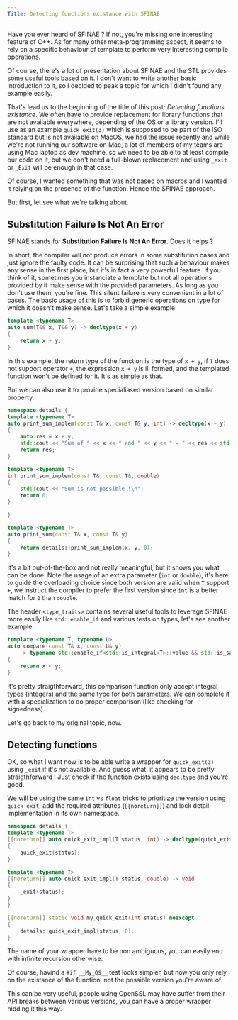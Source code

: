 ```yaml
---
Title: Detecting functions existance with SFINAE
---
```


Have you ever heard of SFINAE ? If not, you're missing one interesting feature of C++. As for many
other meta-programming aspect, it seems to rely on a specific behaviour of template to perform very
interesting compile operations.

Of course, there's a lot of presentation about SFINAE and the STL provides some useful tools based
on it. I don't want to write another basic introduction to it, so I decided to peak a topic for
which I didn't found any example easily.

That's lead us to the beginning of the title of this post: *Detecting functions existance*. We often
have to provide replacement for library functions that are not available everywhere, depending of
the OS or a library version. I'll use as an example `quick_exit(3)` which is supposed to be part of
the ISO standard but is not available on MacOS, we had the issue recently and while we're not
running our software on Mac, a lot of members of my teams are using Mac laptop as dev machine, so we
need to be able to at least compile our code on it, but we don't need a full-blown replacement and
using `_exit` or `_Exit` will be enough in that case.

Of course, I wanted something that was not based on macros and I wanted it relying on the presence
of the function. Hence the SFINAE approach.

But first, let see what we're talking about.

## Substitution Failure Is Not An Error

SFINAE stands for **Substitution Failure Is Not An Error**. Does it helps ?

In short, the compiler will not produce errors in some substitution cases and just ignore the faulty
code. It can be surprising that such a behaviour makes any sense in the first place, but it's in
fact a very powerfull feature. If you think of it, sometimes you instanciate a template but not all
operations provided by it make sense with the provided parameters. As long as you don't use them,
you're fine. This silent failure is very convenient in a lot of cases. The basic usage of this is to
forbid generic operations on type for which it doesn't make sense. Let's take a simple example:

```cpp
template <typename T>
auto sum(T&& x, T&& y) -> decltype(x + y)
{
    return x + y;
}
```

In this example, the return type of the function is the type of `x + y`, if `T` does not support
operator `+`, the expression `x + y` is ill formed, and the templated function won't be defined for
it. It's as simple as that.

But we can also use it to provide specialiased version based on similar property.

```cpp
namespace details {
template <typename T>
auto print_sum_implem(const T& x, const T& y, int) -> decltype(x + y)
{
    auto res = x + y;
    std::cout << "Sum of " << x << " and " << y << " = " << res << std::endl;
    return res;
}

template <typename T>
int print_sum_implem(const T&, const T&, double)
{
    std::cout << "Sum is not possible !\n";
    return 0;
}

}

template <typename T>
auto print_sum(const T& x, const T& y)
{
    return details::print_sum_implem(x, y, 0);
}
```

It's a bit out-of-the-box and not really meaningful, but it shows you what can be done. Note the
usage of an extra parameter (`int` or `double`), it's here to guide the overloading choice since
both version are valid when `T` support `+`, we instruct the compiler to prefer the first version
since `int` is a better match for `0` than `double`.

The header `<type_traits>` contains several useful tools to leverage SFINAE more easily like
`std::enable_if` and various tests on types, let's see another example:

```cpp
template <typename T, typename U>
auto compare(const T& x, const U& y)
    -> typename std::enable_if<std::is_integral<T>::value && std::is_same<U, T>::value, bool>::type
{
    return x < y;
}
```

It's pretty straigthforward, this comparison function only accept integral types (integers) and the
same type for both parameters. We can complete it with a specialization to do proper comparison
(like checking for signedness).

Let's go back to my original topic, now.

## Detecting functions

OK, so what I want now is to be able write a wrapper for `quick_exit(3)` using `_exit` if it's not
available. And guess what, it appears to be pretty straigthforward ! Just check if the function
exists using `decltype` and you're good.

We will be using the same `int` vs `float` tricks to prioritize the version using `quick_exit`, add
the required attributes (`[[noreturn]]`) and lock detail implementation in its own namespace.

```cpp
namespace details {
template <typename T>
[[noreturn]] auto quick_exit_impl(T status, int) -> decltype(quick_exit(status))
{
    quick_exit(status);
}

template <typename T>
[[noreturn]] auto quick_exit_impl(T status, double) -> void
{
    _exit(status);
}
}

[[noreturn]] static void my_quick_exit(int status) noexcept
{
    details::quick_exit_impl(status, 0);
}
```

The name of your wrapper have to be non ambiguous, you can easily end with infinite recursion
otherwise.

Of course, havind a `#if __My_OS__` test looks simpler, but now you only rely on the existance of
the function, not the possible version you're aware of.

This can be very useful, people using OpenSSL may have suffer from their API breaks between various
versions, you can have a proper wrapper hidding it this way.

